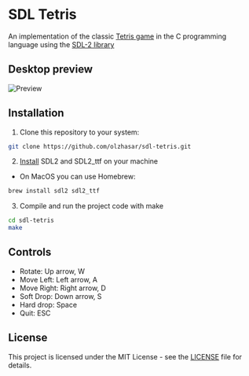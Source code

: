# SDL Tetris

An implementation of the classic [Tetris game](https://en.wikipedia.org/wiki/Tetris) in the C programming language using the [SDL-2 library](https://www.libsdl.org/)

## Desktop preview

![Preview](preview.gif)

## Installation

1. Clone this repository to your system:

```sh
git clone https://github.com/olzhasar/sdl-tetris.git
```

2. [Install](https://wiki.libsdl.org/SDL2/Installation) SDL2 and SDL2_ttf on your machine

- On MacOS you can use Homebrew:

```sh
brew install sdl2 sdl2_ttf
```

3. Compile and run the project code with make

```sh
cd sdl-tetris
make
```

## Controls

- Rotate: Up arrow, W
- Move Left: Left arrow, A
- Move Right: Right arrow, D
- Soft Drop: Down arrow, S
- Hard drop: Space
- Quit: ESC

## License

This project is licensed under the MIT License - see the [LICENSE](LICENSE) file for details.
